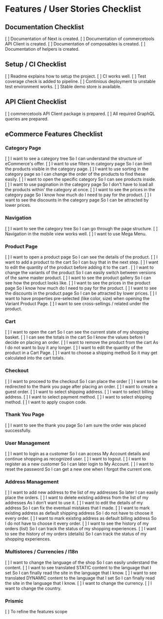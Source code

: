 # Features / User Stories Checklist

## Documentation Checklist

[ ] Documentation of Next is created.
[ ] Documentation of commercetools API Client is created.
[ ] Documentation of composables is created.
[ ] Documentation of helpers is created.

## Setup / CI Checklist

[ ] Readme explains how to setup the project.
[ ] CI works well.
[ ] Test coverage check is added to pipeline.
[ ] Continious deployment to unstable test environment works.
[ ] Stable demo store is available.

## API Client Checklist

[ ] commercetools API Client package is prepared.
[ ] All required GraphQL queries are prepared.

## eCommerce Features Checklist

### Category Page

[ ] I want to see a category tree So I can understand the structure of eCommerce's offer.
[ ] I want to use filters in category page So I can limit the products visible in the category page.
[ ] I want to use sorting in the category page so I can change the order of the products to find these easily.
[ ] I want to open the specific category So I can see products inside. 
[ ] I want to use pagination in the category page So I don't have to load all the products within' the category at once.
[ ] I want to see the prices in the category page So I know how much do I need to pay for the product.
[ ] I want to see the discounts in the category page So I can be attracted by lower prices.

### Navigation 

[ ] I want to see the category tree So I can go through the page structure.
[ ] Navigation in the mobile view works well.
[ ] I want to use Mega Menu.

### Product Page

[ ] I want to open a product page So I can see the details of the product.
[ ] I want to add a product to the cart So I can buy that in the next step.
[ ] I want to edit the quantity of the product before adding it to the cart .
[ ] I want to change the variants of the product So I can easily switch between versions of the same master product.
[ ] I want to see the product gallery So I can see how the product looks like.
[ ] I want to see the prices in the product page So I know how much do I need to pay for the product.
[ ] I want to see the discounts in the product page So I can be attracted by lower prices.
[ ] I want to have properties pre-selected (like color, size) when opening the Variant Product Page.
[ ] I want to see cross-sellings / related under the product.

### Cart

[ ] I want to open the cart So I can see the current state of my shopping basket.
[ ] I can see the totals in the cart So I know the values before I decide on placing an order.
[ ] I want to remove the product from the cart As I do not want to buy it any longer.
[ ] I want to edit the quantity of the product in a Cart Page.
[ ] I want to choose a shipping method So it may get calculated into the cart totals.

### Checkout

[ ] I want to proceed to the checkout So I can place the order
[ ] I want to be redirected to the thank you page after placing an order.
[ ] I want to create a guest order.
[ ] I want to select shipping address.
[ ] I want to select billing address.
[ ] I want to select payment method.
[ ] I want to select shipping method.
[ ] I want to apply coupon code.

### Thank You Page

[ ] I want to see the thank you page So I am sure the order was placed successfully.

### User Management

[ ] I want to login as a customer So I can access My Account details and continue shopping as recognized user.
[ ] I want to logout.
[ ] I want to register as a new customer So I can later login to My Account.
[ ] I want to reset the password So I can get a new one when I forgot the current one. 

### Address Management 

[ ] I want to add new address to the list of my addresses So later I can easily place the orders.
[ ] I want to delete existing address from the list of my addresses As I don't want to use it.
[ ] I want to edit the details of my address So I can fix the eventual mistakes that I made.
[ ] I want to mark existing address as default shipping address So I do not have to choose it every order.
[ ] I want to mark existing address as default billing address So I do not have to choose it every order.
[ ] I want to see the history of my orders (list) So I can track the status of my shopping experiences.
[ ] I want to see the history of my orders (details) So I can track the status of my shopping experiences. 

### Multistores / Currencies / I18n

[ ] I want to change the language of the shop So I can easily understand the content.
[ ] I want to see translated STATIC content to the language that I set So I can finally read the site in the language that I know.
[ ] I want to see translated DYNAMIC content to the language that I set So I can finally read the site in the language that I know.
[ ] I want to change the currency.
[ ] I want to change the country.

### Prismic

[ ] To refine the features scope
